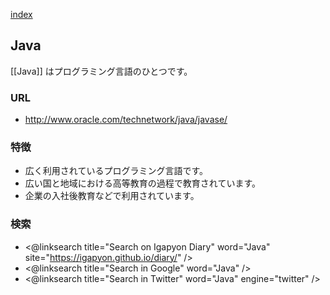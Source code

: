 [index](https://igapyon.github.io/diary/keyword/index.html)

## Java

[[Java]] はプログラミング言語のひとつです。

### URL

* http://www.oracle.com/technetwork/java/javase/

### 特徴

* 広く利用されているプログラミング言語です。
* 広い国と地域における高等教育の過程で教育されています。
* 企業の入社後教育などで利用されています。

### 検索

* <@linksearch title="Search on Igapyon Diary" word="Java" site="https://igapyon.github.io/diary/" />
* <@linksearch title="Search in Google" word="Java" />
* <@linksearch title="Search in Twitter" word="Java" engine="twitter" />

